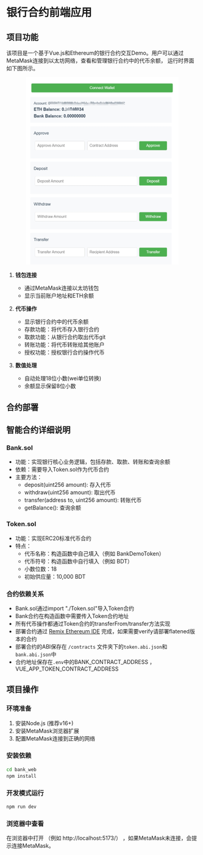 # 银行合约前端应用

## 项目功能

该项目是一个基于Vue.js和Ethereum的银行合约交互Demo。用户可以通过MetaMask连接到以太坊网络，查看和管理银行合约中的代币余额， 运行时界面如下图所示。

<div style="text-align:center"><img src="./public/bank_web3_demo.png" width="400px" alt="Bank Web3 Demo"></div>

1. **钱包连接**
   - 通过MetaMask连接以太坊钱包
   - 显示当前账户地址和ETH余额

2. **代币操作**
   - 显示银行合约中的代币余额
   - 存款功能：将代币存入银行合约
   - 取款功能：从银行合约取出代币git
   - 转账功能：将代币转账给其他账户
   - 授权功能：授权银行合约操作代币

3. **数值处理**
   - 自动处理18位小数(wei单位转换)
   - 余额显示保留8位小数


## 合约部署
## 智能合约详细说明

### Bank.sol
- 功能：实现银行核心业务逻辑，包括存款、取款、转账和查询余额
- 依赖：需要导入Token.sol作为代币合约
- 主要方法：
  - deposit(uint256 amount): 存入代币
  - withdraw(uint256 amount): 取出代币
  - transfer(address to, uint256 amount): 转账代币
  - getBalance(): 查询余额

### Token.sol
- 功能：实现ERC20标准代币合约
- 特点：
  - 代币名称：构造函数中自己填入（例如 BankDemoToken）
  - 代币符号：构造函数中自行填入（例如 BDT）
  - 小数位数：18
  - 初始供应量：10,000 BDT

### 合约依赖关系
- Bank.sol通过import "./Token.sol"导入Token合约
- Bank合约在构造函数中需要传入Token合约地址
- 所有代币操作都通过Token合约的transferFrom/transfer方法实现
- 部署合约通过 [Remix Ethereum IDE](https://remix.ethereum.org/) 完成，如果需要verify请部署flatened版本的合约
- 部署合约的ABI保存在 `/contracts` 文件夹下的`token.abi.json`和`bank.abi.json`中
- 合约地址保存在`.env`中的BANK_CONTRACT_ADDRESS ，VUE_APP_TOKEN_CONTRACT_ADDRESS

## 项目操作

### 环境准备
1. 安装Node.js (推荐v16+)
2. 安装MetaMask浏览器扩展
3. 配置MetaMask连接到正确的网络

### 安装依赖
```bash
cd bank_web
npm install
```

### 开发模式运行
```bash
npm run dev
```
### 浏览器中查看
在浏览器中打开 （例如 http://localhost:5173/） ，如果MetaMask未连接，会提示连接MetaMask。



